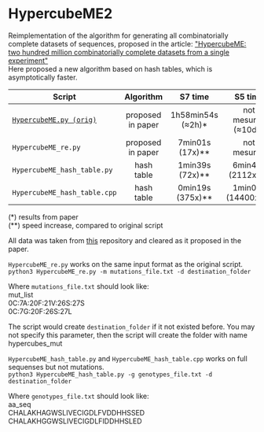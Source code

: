 # HypercubeME2
Reimplementation of the algorithm for generating all combinatorially complete datasets of sequences, proposed in the article: ["HypercubeME: two hundred million combinatorially complete datasets from a single experiment"](https://doi.org/10.1093/bioinformatics/btz841)  
Here proposed a new algorithm based on hash tables, which is asymptotically faster.

| Script | Algorithm | S7 time | S5 time |
| ------------- | :-------------: | :-------------: | :-------------: |
| [`HypercubeME.py (orig)`](https://github.com/ivankovlab/HypercubeME/blob/master/HypercubeME.py) | proposed in paper |   1h58min54s (≈2h)* | not mesured (≈10d)* |
| `HypercubeME_re.py` | proposed in paper | 7min01s (17x)** | not mesured | 
| `HypercubeME_hash_table.py` | hash table | 1min39s (72x)** | 6min49s (2112x)** |
| `HypercubeME_hash_table.cpp` |  hash table | 0min19s (375x)** | 1min00s (14400x)** |

(*) results from paper  
(**) speed increase, compared to original script

All data was taken from [this](https://github.com/Lcarey/HIS3InterspeciesEpistasis/tree/master/Data) repository and cleared as it proposed in the paper.

`HypercubeME_re.py` works on the same input format as the original script.  
`python3 HypercubeME_re.py -m mutations_file.txt -d destination_folder`

Where `mutations_file.txt` should look like:  
mut_list  
0C:7A:20F:21V:26S:27S  
0C:7G:20F:26S:27L  

The script would create `destination_folder` if it not existed before. You may not specify this parameter, then the script will create the folder with name hypercubes_mut 

`HypercubeME_hash_table.py` and `HypercubeME_hash_table.cpp` works on full sequenses but not mutations.  
`python3 HypercubeME_hash_table.py -g genotypes_file.txt -d destination_folder`

Where `genotypes_file.txt` should look like:  
aa_seq  
CHALAKHAGWSLIVECIGDLFVDDHHSSED  
CHALAKHGGWSLIVECIGDLFIDDHHSLED
